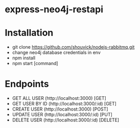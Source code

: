 # express-neo4j-restapi

# Installation
  - git clone https://github.com/shouvick/nodejs-rabbitmq.git
  - change neo4j database credentials in env
  - npm install
  - npm start [command]

# Endpoints
  - GET ALL USER (http://localhost:3000) [GET]
  - GET USER BY ID (http://localhost:3000/:id) [GET]
  - CREATE USER (http://localhost:3000) [POST] 
  - UPDATE USER (http://localhost:3000/:id) [PUT]
  - DELETE USER (http://localhost:3000/:id) [DELETE] 